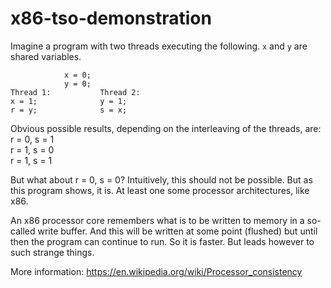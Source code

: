 # x86-tso-demonstration

Imagine a program with two threads executing the following.
`x` and `y` are shared variables.

```text
            x = 0;
            y = 0;
Thread 1:           Thread 2:
x = 1;              y = 1;
r = y;              s = x;
```

Obvious possible results, depending on the interleaving of the threads, are:  
r = 0, s = 1  
r = 1, s = 0  
r = 1, s = 1  

But what about r = 0, s = 0?
Intuitively, this should not be possible. But as this program shows, it is. At least one some processor architectures, like x86.

An x86 processor core remembers what is to be written to memory in a so-called write buffer. And this will be written at some point (flushed) but until then the program can continue to run. So it is faster. But leads however to such strange things.

More information: <https://en.wikipedia.org/wiki/Processor_consistency>
